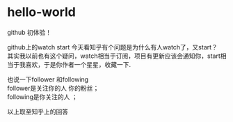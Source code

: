 # hello-world
github 初体验！  

github上的watch  start 今天看知乎有个问题是为什么有人watch了，又start？  
其实我以前也有这个疑问，watch相当于订阅，项目有更新应该会通知你，start相当于我喜欢，于是你作者一个星星，收藏一下.
  
也说一下follower 和following  
follower是关注你的人 你的粉丝；  
following是你关注的人 ；  
  
  
以上取至知乎上的回答

